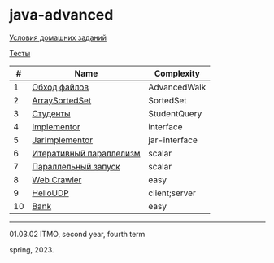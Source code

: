 # java-advanced
 
[Условия домашних заданий](https://www.kgeorgiy.info/courses/java-advanced/homeworks.html)

[Тесты](https://github.com/maladetska/java-advanced/tree/main/tests)


#|Name|Сomplexity
---|---|---
1|[Обход файлов](https://github.com/maladetska/java-advanced/tree/main/java-solutions/info/kgeorgiy/ja/okorochkova/walk)|AdvancedWalk
2|[ArraySortedSet](https://github.com/maladetska/java-advanced/blob/main/java-solutions/info/kgeorgiy/ja/okorochkova/arrayset/ArraySet.java)|SortedSet
3|[Студенты](https://github.com/maladetska/java-advanced/blob/main/java-solutions/info/kgeorgiy/ja/okorochkova/student/StudentDB.java)|StudentQuery
4|[Implementor](https://github.com/maladetska/java-advanced/tree/main/java-solutions/info/kgeorgiy/ja/okorochkova/implementor)|interface
5|[JarImplementor](https://github.com/maladetska/java-advanced/tree/main/scripts)|jar-interface
6|[Итеративный параллелизм](https://github.com/maladetska/java-advanced/blob/main/java-solutions/info/kgeorgiy/ja/okorochkova/concurrent/IterativeParallelism.java)|scalar
7|[Параллельный запуск](https://github.com/maladetska/java-advanced/blob/main/java-solutions/info/kgeorgiy/ja/okorochkova/concurrent/ParallelMapperImpl.java)|scalar
8|[Web Crawler](https://github.com/maladetska/java-advanced/blob/main/java-solutions/info/kgeorgiy/ja/okorochkova/crawler/WebCrawler.java)|easy
9|[HelloUDP](https://github.com/maladetska/java-advanced/tree/main/java-solutions/info/kgeorgiy/ja/okorochkova/hello)|client;server
10|[Bank](https://github.com/maladetska/java-advanced/tree/main/java-solutions/info/kgeorgiy/ja/okorochkova/bank)|easy

------
01.03.02 ITMO, second year, fourth term

spring, 2023.
